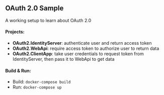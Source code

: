 ## OAuth 2.0 Sample

A working setup to learn about OAuth 2.0

#### Projects:

- **OAuth2.IdentityServer**: authenticate user and return access token
- **OAuth2.WebApi**: require access token to authorize user to return data
- **OAuth2.ClientApp**: take user credentials to request token from IdentityServer, then pass it to WebApi to get data

#### Build & Run:

- Build: `docker-compose build`
- Run: `docker-compose up`
